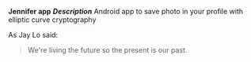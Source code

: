 **Jennifer app**
***Description***
Android app to save photo in your profile with elliptic curve cryptography 


As Jay Lo said:

> We're living the future so
> the present is our past.